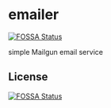 # emailer
[![FOSSA Status](https://app.fossa.io/api/projects/git%2Bgithub.com%2Ftekwrks%2Femailer.svg?type=shield)](https://app.fossa.io/projects/git%2Bgithub.com%2Ftekwrks%2Femailer?ref=badge_shield)


simple Mailgun email service


## License
[![FOSSA Status](https://app.fossa.io/api/projects/git%2Bgithub.com%2Ftekwrks%2Femailer.svg?type=large)](https://app.fossa.io/projects/git%2Bgithub.com%2Ftekwrks%2Femailer?ref=badge_large)